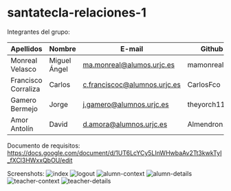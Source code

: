 # santatecla-relaciones-1

Integrantes del grupo:

Apellidos | Nombre | E-mail | Github 
--- | --- | --- | --- 
Monreal Velasco | Miguel Ángel | ma.monreal@alumos.urjc.es | mamonreal 
Francisco Corraliza | Carlos | c.franciscoc@alumnos.urjc.es | CarlosFco
Gamero Bermejo | Jorge | j.gamero@alumnos.urjc.es | theyorch11
Amor Antolín | David | d.amora@alumnos.urjc.es | Almendron100

Documento de requisitos:
https://docs.google.com/document/d/1UT6LcYCy5LInWHwbaAv2Tt3kwkTyI_fXCl3HWxxQbOU/edit

Screenshots:
![index](santatecla-relaciones-1/screenshots/index.JPG?raw=true "Title")
![logout](santatecla-relaciones-1/screenshots/logout.JPG?raw=true "Title")
![alumn-context](santatecla-relaciones-1/screenshots/alumn-context.JPG?raw=true "Title")
![alumn-details](santatecla-relaciones-1/screenshots/alumn-details.JPG?raw=true "Title")
![teacher-context](santatecla-relaciones-1/screenshots/teacher-context.JPG?raw=true "Title")
![teacher-details](santatecla-relaciones-1/screenshots/teacher-details.JPG?raw=true "Title")
